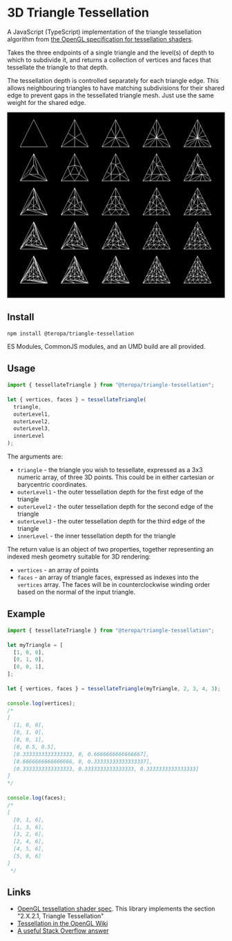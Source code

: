 # 3D Triangle Tessellation

A JavaScript (TypeScript) implementation of the triangle tessellation algorithm from [the OpenGL specification for tessellation shaders](https://www.khronos.org/opengl/wiki/Tessellation).

Takes the three endpoints of a single triangle and the level(s) of depth to which to subdivide it, and returns a collection of vertices and faces that tessellate the triangle to that depth.

The tessellation depth is controlled separately for each triangle edge. This allows neighbouring triangles to have matching subdivisions for their shared edge to prevent gaps in the tessellated triangle mesh. Just use the same weight for the shared edge.

![Example tessellation](example.png?raw=true "Example tessellation")

## Install

```
npm install @teropa/triangle-tessellation
```

ES Modules, CommonJS modules, and an UMD build are all provided.

## Usage

```js
import { tessellateTriangle } from "@teropa/triangle-tessellation";

let { vertices, faces } = tessellateTriangle(
  triangle,
  outerLevel1,
  outerLevel2,
  outerLevel3,
  innerLevel
);
```

The arguments are:

- `triangle` - the triangle you wish to tessellate, expressed as a 3x3 numeric array, of three 3D points. This could be in either cartesian or barycentric coordinates.
- `outerLevel1` - the outer tessellation depth for the first edge of the triangle
- `outerLevel2` - the outer tessellation depth for the second edge of the triangle
- `outerLevel3` - the outer tessellation depth for the third edge of the triangle
- `innerLevel` - the inner tessellation depth for the triangle

The return value is an object of two properties, together representing an indexed mesh geometry suitable for 3D rendering:

- `vertices` - an array of points
- `faces` - an array of triangle faces, expressed as indexes into the `vertices` array. The faces will be in counterclockwise winding order based on the normal of the input triangle.

## Example

```js
import { tessellateTriangle } from "@teropa/triangle-tessellation";

let myTriangle = [
  [1, 0, 0],
  [0, 1, 0],
  [0, 0, 1],
];

let { vertices, faces } = tessellateTriangle(myTriangle, 2, 3, 4, 3);

console.log(vertices);
/*
[
  [1, 0, 0],
  [0, 1, 0],
  [0, 0, 1],
  [0, 0.5, 0.5],
  [0.3333333333333333, 0, 0.6666666666666667],
  [0.6666666666666666, 0, 0.33333333333333337],
  [0.3333333333333333, 0.3333333333333333, 0.3333333333333333]
]
*/

console.log(faces);
/*
[
  [0, 1, 6],
  [1, 3, 6],
  [3, 2, 6],
  [2, 4, 6],
  [4, 5, 6],
  [5, 0, 6]
]
 */
```

## Links

- [OpenGL tessellation shader spec](https://www.khronos.org/registry/OpenGL/extensions/ARB/ARB_tessellation_shader.txt). This library implements the section "2.X.2.1, Triangle Tessellation"
- [Tessellation in the OpenGL Wiki](https://www.khronos.org/opengl/wiki/Tessellation)
- [A useful Stack Overflow answer](https://stackoverflow.com/a/37648093)
